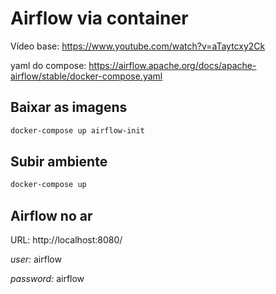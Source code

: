 # Airflow via container

Vídeo base: https://www.youtube.com/watch?v=aTaytcxy2Ck

yaml do compose: https://airflow.apache.org/docs/apache-airflow/stable/docker-compose.yaml

## Baixar as imagens
```bash
docker-compose up airflow-init
```

## Subir ambiente
```bash
docker-compose up
```

## Airflow no ar
URL: http://localhost:8080/

*user:* airflow

*password:* airflow